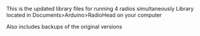 This is the updated library files for running 4 radios simultaneously 
Library located in Documents>Arduino>RadioHead on your computer

Also includes backups of the original versions
